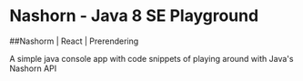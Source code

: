 # Nashorn - Java 8 SE Playground
##Nashorm | React | Prerendering

A simple java console app with code snippets of playing around with Java's Nashorn API
